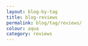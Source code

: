 ```yaml
---
layout: blog-by-tag
title: blog-reviews
permalink: blog/tag/reviews/
colour: aqua
category: reviews
---
```

